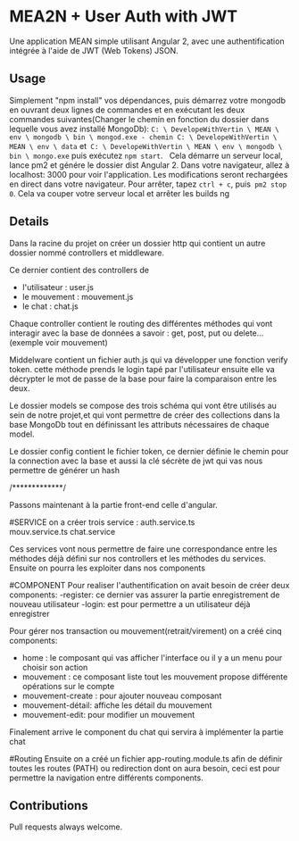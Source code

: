 # MEA2N + User Auth with JWT

Une application MEAN simple utilisant Angular 2, avec une authentification intégrée à l'aide de JWT (Web Tokens) JSON.

## Usage

 Simplement "npm install" vos dépendances, puis démarrez votre mongodb en ouvrant deux lignes de commandes et en exécutant les deux commandes suivantes(Changer le chemin en fonction du dossier dans lequelle vous avez installé MongoDb):
`C: \ DevelopeWithVertin \ MEAN \ env \ mongodb \ bin \ mongod.exe - chemin C: \ DevelopeWithVertin \ MEAN \ env \ data` et` C: \ DevelopeWithVertin \ MEAN \ env \ mongodb \ bin \ mongo.exe` puis exécutez `npm start`.
  Cela démarre un serveur local, lance pm2 et génére le dossier dist Angular 2. Dans votre navigateur, allez à localhost: 3000 pour voir l'application. Les modifications seront rechargées en direct dans votre navigateur. Pour arrêter, tapez `ctrl + c`, puis` pm2 stop 0`. Cela va couper votre serveur local et arrêter les builds ng

## Details

Dans la racine du projet on créer un dossier http qui contient un autre dossier nommé controllers et middleware.

Ce dernier contient des controllers de 
 + l'utilisateur : user.js 
 + le mouvement  : mouvement.js
 + le chat       : chat.js

Chaque controller contient le routing des différentes méthodes qui vont interagir avec la base de données a savoir : get, post, put ou delete...(exemple voir mouvement)

Middelware contient un fichier auth.js qui va développer une fonction verify token. cette méthode prends le login tapé par l'utilisateur ensuite elle va décrypter le mot de passe de la base pour faire la comparaison entre les deux. 


Le dossier models se compose des trois schéma qui vont être utilisés au sein de notre projet,et qui vont permettre de créer des collections dans la base MongoDb tout en définissant les attributs nécessaires de chaque model. 

Le dossier config contient le fichier token, ce dernier définie le chemin pour la connection avec la base et aussi la clé sécrète de jwt qui vas nous permettre de générer un hash


/*************/


Passons maintenant à la partie front-end celle d'angular.


#SERVICE
on a créer trois service : 
auth.service.ts  
mouv.service.ts
chat.service

Ces services vont nous permettre de faire une correspondance entre les méthodes déjà défini sur nos controllers  et les méthodes du services. Ensuite on pourra les exploiter dans nos components 


#COMPONENT
Pour realiser l'authentification on avait besoin de créer deux components:
-register: ce dernier vas assurer la partie enregistrement de nouveau utilisateur
-login: est pour permettre a un utilisateur déjà enregistrer

Pour gérer nos transaction ou mouvement(retrait/virement) on a créé cinq components:
- home : le composant qui vas afficher l'interface ou il y a un menu pour choisir son action
- mouvement : ce composant liste tout les mouvement propose différente opérations sur le compte
- mouvement-create : pour ajouter nouveau composant
- mouvement-détail: affiche les détail du mouvement
- mouvement-edit: pour modifier un mouvement 

Finalement arrive le component du chat qui servira à implémenter la partie chat

#Routing
Ensuite on a créé un fichier app-routing.module.ts afin de définir toutes les routes (PATH) ou redirection dont on aura besoin, ceci est pour permettre la navigation entre différents components. 


## Contributions

Pull requests always welcome.
